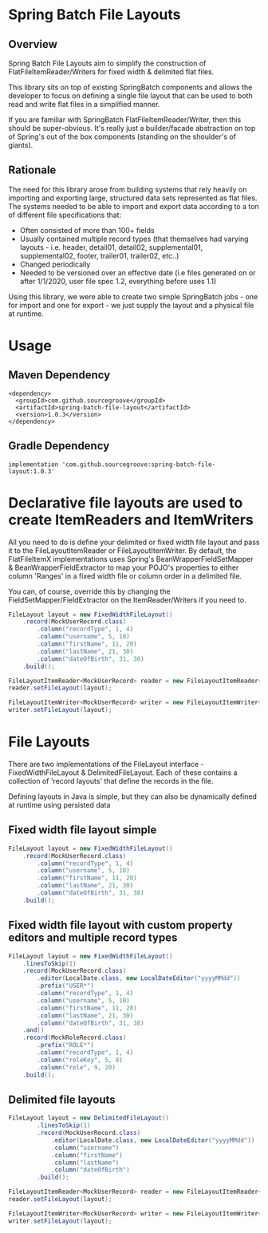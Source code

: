 # Spring Batch File Layouts

## Overview
Spring Batch File Layouts aim to simplify the construction of FlatFileItemReader/Writers for fixed width & delimited flat files.

This library sits on top of existing SpringBatch components and allows the developer to focus on defining a single file 
layout that can be used to both read and write flat files in a simplified manner. 

If you are familiar with SpringBatch FlatFileItemReader/Writer, then this should be super-obvious. It's really just a builder/facade abstraction
on top of Spring's out of the box components (standing on the shoulder's of giants).

## Rationale
The need for this library arose from building systems that rely heavily on importing and exporting large, structured 
data sets represented as flat files. The systems needed to be able to import and export data according to a ton of 
different file specifications that:   
- Often consisted of more than 100+ fields
- Usually contained multiple record types (that themselves had varying layouts - i.e. header, detail01, detail02, supplemental01, supplemental02, footer, trailer01, trailer02, etc..)
- Changed periodically
- Needed to be versioned over an effective date (i.e files generated on or after 1/1/2020, user file spec 1.2, everything before uses 1.1)

Using this library, we were able to create two simple SpringBatch jobs - one for import and one for export - we just supply the layout and 
a physical file at runtime.   

# Usage

## Maven Dependency
```
<dependency>
  <groupId>com.github.sourcegroove</groupId>
  <artifactId>spring-batch-file-layout</artifactId>
  <version>1.0.3</version>
</dependency>
```

## Gradle Dependency
```
implementation 'com.github.sourcegroove:spring-batch-file-layout:1.0.3'
```
# Declarative file layouts are used to create ItemReaders and ItemWriters
All you need to do is define your delimited or fixed width file layout and pass it to the FileLayoutItemReader or FileLayoutItemWriter.  By default, the
FlatFileItemX implementations uses Spring's BeanWrapperFieldSetMapper & BeanWrapperFieldExtractor to map your POJO's properties to either column 'Ranges' 
in a fixed width file or column order in a delimited file.  

You can, of course, override this by changing the FieldSetMapper/FieldExtractor on the ItemReader/Writers if you need to.

```java
FileLayout layout = new FixedWidthFileLayout()
    .record(MockUserRecord.class)
        .column("recordType", 1, 4)
        .column("username", 5, 10)
        .column("firstName", 11, 20)
        .column("lastName", 21, 30)
        .column("dateOfBirth", 31, 38)
    .build();

FileLayoutItemReader<MockUserRecord> reader = new FileLayoutItemReader<>();
reader.setFileLayout(layout);

FileLayoutItemWriter<MockUserRecord> writer = new FileLayoutItemWriter<>();
writer.setFileLayout(layout);
```

# File Layouts
There are two implementations of the FileLayout interface - FixedWidthFileLayout & DelimitedFileLayout.  Each of these
contains a collection of 'record layouts' that define the records in the file.

Defining layouts in Java is simple, but they can also be dynamically defined at runtime using persisted data

## Fixed width file layout simple
```java
FileLayout layout = new FixedWidthFileLayout()
    .record(MockUserRecord.class)
        .column("recordType", 1, 4)
        .column("username", 5, 10)
        .column("firstName", 11, 20)
        .column("lastName", 21, 30)
        .column("dateOfBirth", 31, 38)
    .build();
```
## Fixed width file layout with custom property editors and multiple record types
```java
FileLayout layout = new FixedWidthFileLayout()
    .linesToSkip(1)
    .record(MockUserRecord.class)
        .editor(LocalDate.class, new LocalDateEditor("yyyyMMdd"))
        .prefix("USER*")
        .column("recordType", 1, 4)
        .column("username", 5, 10)
        .column("firstName", 11, 20)
        .column("lastName", 21, 30)
        .column("dateOfBirth", 31, 38)
    .and()
    .record(MockRoleRecord.class)
        .prefix("ROLE*")
        .column("recordType", 1, 4)
        .column("roleKey", 5, 8)
        .column("role", 9, 20)
    .build();
```

## Delimited file layouts
```java
FileLayout layout = new DelimitedFileLayout()
        .linesToSkip(1)
        .record(MockUserRecord.class)
            .editor(LocalDate.class, new LocalDateEditor("yyyyMMdd"))
            .column("username")
            .column("firstName")
            .column("lastName")
            .column("dateOfBirth")
        .build();

FileLayoutItemReader<MockUserRecord> reader = new FileLayoutItemReader<>();
reader.setFileLayout(layout);

FileLayoutItemWriter<MockUserRecord> writer = new FileLayoutItemWriter<>();
writer.setFileLayout(layout);
```
